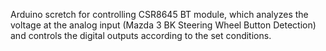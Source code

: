 Arduino scretch for controlling CSR8645 BT module, 
which analyzes the voltage at the analog input (Mazda 3 BK Steering Wheel Button Detection)
and controls the digital outputs according to the set conditions.
